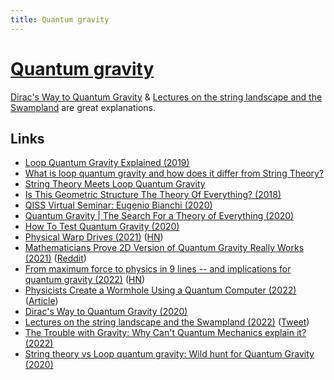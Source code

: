 ```yaml
---
title: Quantum gravity
---
```


# [Quantum gravity](https://en.wikipedia.org/wiki/Quantum_gravity)

[Dirac's Way to Quantum Gravity](https://www.youtube.com/watch?v=cwUFUr24R-k) & [Lectures on the string landscape and the Swampland](https://arxiv.org/abs/2212.06187) are great explanations.

## Links

- [Loop Quantum Gravity Explained (2019)](https://www.youtube.com/watch?v=L2suMPiuog4)
- [What is loop quantum gravity and how does it differ from String Theory?](https://www.reddit.com/r/askscience/comments/53ga4v/what_is_loop_quantum_gravity_and_how_does_it/)
- [String Theory Meets Loop Quantum Gravity](https://www.quantamagazine.org/string-theory-meets-loop-quantum-gravity-20160112)
- [Is This Geometric Structure The Theory Of Everything? (2018)](https://www.youtube.com/watch?v=Rqu_uV-gIcU)
- [QISS Virtual Seminar: Eugenio Bianchi (2020)](https://www.youtube.com/watch?v=08SoFc5Cxk8)
- [Quantum Gravity | The Search For a Theory of Everything (2020)](https://www.youtube.com/watch?v=d-86tNCSJsg)
- [How To Test Quantum Gravity (2020)](https://www.youtube.com/watch?v=HKtFU2Pxnm0)
- [Physical Warp Drives (2021)](https://iopscience.iop.org/article/10.1088/1361-6382/abdf6e) ([HN](https://news.ycombinator.com/item?id=27314827))
- [Mathematicians Prove 2D Version of Quantum Gravity Really Works (2021)](https://www.quantamagazine.org/mathematicians-prove-2d-version-of-quantum-gravity-really-works-20210617/) ([Reddit](https://www.reddit.com/r/Physics/comments/o1zso1/mathematicians_prove_2d_version_of_quantum/))
- [From maximum force to physics in 9 lines -- and implications for quantum gravity (2022)](https://arxiv.org/abs/2208.01038) ([HN](https://news.ycombinator.com/item?id=32367085))
- [Physicists Create a Wormhole Using a Quantum Computer (2022)](https://www.quantamagazine.org/physicists-create-a-wormhole-using-a-quantum-computer-20221130/) ([Article](https://ai.googleblog.com/2022/11/making-traversable-wormhole-with.html))
- [Dirac's Way to Quantum Gravity (2020)](https://www.youtube.com/watch?v=cwUFUr24R-k)
- [Lectures on the string landscape and the Swampland (2022)](https://arxiv.org/abs/2212.06187) ([Tweet](https://twitter.com/mmanuF/status/1605556229736054784))
- [The Trouble with Gravity: Why Can't Quantum Mechanics explain it? (2022)](https://www.youtube.com/watch?v=NsUm9mNXrX4)
- [String theory vs Loop quantum gravity: Wild hunt for Quantum Gravity (2020)](https://www.youtube.com/watch?v=3jKPJa-f3cQ)
